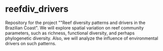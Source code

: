 # reefdiv_drivers

Repository for the project ""Reef diversity patterns and drivers in the Brazilian Coast".
We will explore spatial variation on reef community parameters, such as richness, functional diversity, and perhaps phylogenetic diversity. Also, we will analyze the influence of environmental drivers on such patterns.
